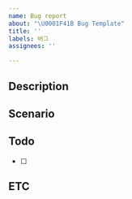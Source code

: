 ```yaml
---
name: Bug report
about: "\U0001F41B Bug Template"
title: ''
labels: 버그
assignees: ''

---
```


## Description


## Scenario


## Todo
- [ ]

## ETC
